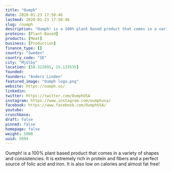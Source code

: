 ```yaml
---
title: "Oumph"
date: 2020-01-23 17:50:46
lastmod: 2020-01-23 17:50:46
slug: /oumph
description: "Oumph! is a 100% plant based product that comes in a variety of shapes and consistencies. It is extremely rich in protein and fibers and a perfect source of folic acid and iron. It is also low on calories and almost fat free!"
proteins: [Plant-Based]
products: [Meat]
business: [Production]
finance_type: []
country: "Sweden"
country_code: "SE"
city: "Mjölby"
location: [58.322691, 15.133535]
founded: 
founders: "Anders Linden"
featured_image: "Oumph logo.png"
website: https://oumph.us/
linkedin: 
twitter: https://twitter.com/OumphUSA
instagram: https://www.instagram.com/oumphusa/
facebook: https://www.facebook.com/OumphUSA/
youtube: 
crunchbase: 
draft: false
pinned: false
homepage: false
weight: 5000
uuid: 5694
---
```

Oumph! is a 100% plant based product that comes in a variety of shapes and consistencies. It is extremely rich in protein and fibers and a perfect source of folic acid and iron. It is also low on calories and almost fat free!

